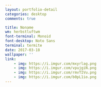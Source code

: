 ```yaml
---
layout: portfolio-detail
categories: desktop
comments: true

title: Noname
wm: herbstluftwm
font-terminal: Monoid
font-desktop: Noto Sans
terminal: termite
date: 2017-03-18
wallpaper: ''
link:
    - img: https://i.imgur.com/mxyrlag.png
    - img: https://i.imgur.com/vpujgiN.png
    - img: https://i.imgur.com/rmvTIVu.png
    - img: https://i.imgur.com/b0pL1io.png
---
```

